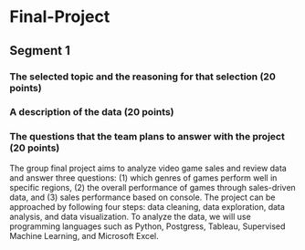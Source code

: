 # Final-Project

## Segment 1

### The selected topic and the reasoning for that selection (20 points)


### A description of the data (20 points)


### The questions that the team plans to answer with the project (20 points)
The group final project aims to analyze video game sales and review data and answer three questions: (1) which genres of games perform well in specific regions, (2) the overall performance of games through sales-driven data, and (3) sales performance based on console. The project can be approached by following four steps: data cleaning, data exploration, data analysis, and data visualization. To analyze the data, we will use programming languages such as Python, Postgress, Tableau, Supervised Machine Learning, and Microsoft Excel. 
